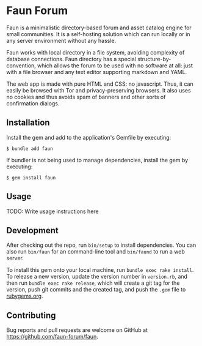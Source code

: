 # Faun Forum

Faun is a minimalistic directory-based forum and asset catalog engine for small communities. It is
a self-hosting solution which can run locally or in any server environment without any hassle.

Faun works with local directory in a file system, avoiding complexity of database connections. Faun
directory has a special structure-by-convention, which allows the forum to be used with no software
at all: just with a file browser and any text editor supporting markdown and YAML.

The web app is made with pure HTML and CSS: no javascript. Thus, it can easily be browsed with Tor
and privacy-preserving browsers. It also uses no cookies and thus avoids spam of banners and other
sorts of confirmation dialogs.

## Installation

Install the gem and add to the application's Gemfile by executing:

    $ bundle add faun

If bundler is not being used to manage dependencies, install the gem by executing:

    $ gem install faun

## Usage

TODO: Write usage instructions here

## Development

After checking out the repo, run `bin/setup` to install dependencies. 
You can also run `bin/faun` for an command-line tool and `bin/faund` to run a web server.

To install this gem onto your local machine, run `bundle exec rake install`. To release a new 
version, update the version number in `version.rb`, and then run `bundle exec rake release`, which
will create a git tag for the version, push git commits and the created tag, and push the `.gem`
file to [rubygems.org](https://rubygems.org).

## Contributing

Bug reports and pull requests are welcome on GitHub at https://github.com/faun-forum/faun.

